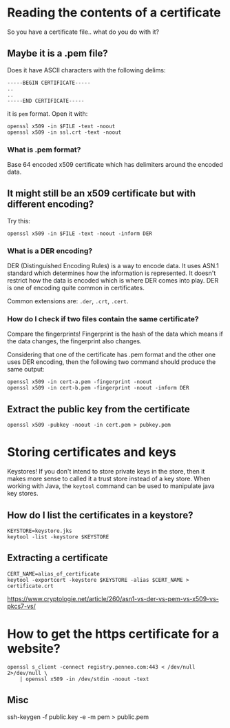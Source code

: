 
# Reading the contents of a certificate

So you have a certificate file.. what do you do with it?

## Maybe it is a .pem file?

Does it have ASCII characters with the following delims:

```
-----BEGIN CERTIFICATE-----
..
..
-----END CERTIFICATE-----
```

it is `pem` format. Open it with:

```
openssl x509 -in $FILE -text -noout
openssl x509 -in ssl.crt -text -noout
```

### What is .pem format?

Base 64 encoded x509 certificate which has delimiters around the encoded data.

## It might still be an x509 certificate but with different encoding?

Try this:


```
openssl x509 -in $FILE -text -noout -inform DER
```

### What is a DER encoding?

DER (Distinguished Encoding Rules) is a way to encode data. It uses ASN.1
standard which determines how the information is represented. It doesn't
restrict how the data is encoded which is where DER comes into play. DER is one
of encoding quite common in certificates.

Common extensions are: `.der`, `.crt`, `.cert`.

### How do I check if two files contain the same certificate?

Compare the fingerprints! Fingerprint is the hash of the data which means if the
data changes, the fingerprint also changes.

Considering that one of the certificate has .pem format and the other one uses
DER encoding, then the following two command should produce the same output:

```
openssl x509 -in cert-a.pem -fingerprint -noout
openssl x509 -in cert-b.pem -fingerprint -noout -inform DER
```

## Extract the public key from the certificate

```
openssl x509 -pubkey -noout -in cert.pem > pubkey.pem
```

# Storing certificates and keys

Keystores! If you don't intend to store private keys in the store, then it makes
more sense to called it a trust store instead of a key store. When working with
Java, the `keytool` command can be used to manipulate java key stores.

## How do I list the certificates in a keystore?

```
KEYSTORE=keystore.jks
keytool -list -keystore $KEYSTORE
```

## Extracting a certificate

```
CERT_NAME=alias_of_certificate
keytool -exportcert -keystore $KEYSTORE -alias $CERT_NAME > certificate.crt
```

https://www.cryptologie.net/article/260/asn1-vs-der-vs-pem-vs-x509-vs-pkcs7-vs/


# How to get the https certificate for a website?

```
openssl s_client -connect registry.penneo.com:443 < /dev/null 2>/dev/null \
    | openssl x509 -in /dev/stdin -noout -text
```

## Misc

ssh-keygen -f public.key -e -m pem > public.pem 
